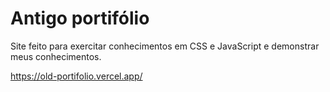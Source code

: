 # Antigo portifólio  

Site feito para exercitar conhecimentos em CSS e JavaScript e demonstrar meus conhecimentos.

https://old-portifolio.vercel.app/
